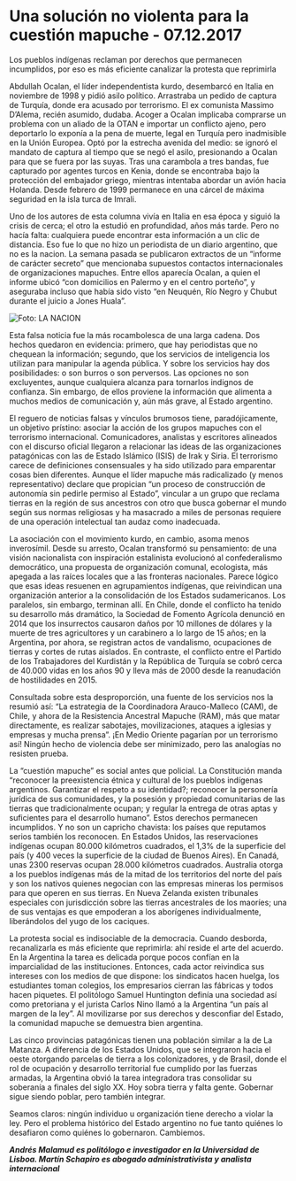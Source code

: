 # Una solución no violenta para la cuestión mapuche - 07.12.2017

Los pueblos indígenas reclaman por derechos que permanecen incumplidos, por eso es más eficiente canalizar la protesta que reprimirla

Abdullah Ocalan, el líder independentista kurdo, desembarcó en Italia en noviembre de 1998 y pidió asilo político. Arrastraba un pedido de captura de Turquía, donde era acusado por terrorismo. El ex comunista Massimo D’Alema, recién asumido, dudaba. Acoger a Ocalan implicaba comprarse un problema con un aliado de la OTAN e importar un conflicto ajeno, pero deportarlo lo exponía a la pena de muerte, legal en Turquía pero inadmisible en la Unión Europea. Optó por la estrecha avenida del medio: se ignoró el mandato de captura al tiempo que se negó el asilo, presionando a Ocalan para que se fuera por las suyas. Tras una carambola a tres bandas, fue capturado por agentes turcos en Kenia, donde se encontraba bajo la protección del embajador griego, mientras intentaba abordar un avión hacia Holanda. Desde febrero de 1999 permanece en una cárcel de máxima seguridad en la isla turca de Imrali.

Uno de los autores de esta columna vivía en Italia en esa época y siguió la crisis de cerca; el otro la estudió en profundidad, años más tarde. Pero no hacía falta: cualquiera puede encontrar esta información a un clic de distancia. Eso fue lo que no hizo un periodista de un diario argentino, que no es la nacion. La semana pasada se publicaron extractos de un “informe de carácter secreto” que mencionaba supuestos contactos internacionales de organizaciones mapuches. Entre ellos aparecía Ocalan, a quien el informe ubicó “con domicilios en Palermo y en el centro porteño”, y aseguraba incluso que había sido visto “en Neuquén, Río Negro y Chubut durante el juicio a Jones Huala”.

![Foto: LA NACION]

Esta falsa noticia fue la más rocambolesca de una larga cadena. Dos hechos quedaron en evidencia: primero, que hay periodistas que no chequean la información; segundo, que los servicios de inteligencia los utilizan para manipular la agenda pública. Y sobre los servicios hay dos posibilidades: o son burros o son perversos. Las opciones no son excluyentes, aunque cualquiera alcanza para tornarlos indignos de confianza. Sin embargo, de ellos proviene la información que alimenta a muchos medios de comunicación y, aún más grave, al Estado argentino.

El reguero de noticias falsas y vínculos brumosos tiene, paradójicamente, un objetivo prístino: asociar la acción de los grupos mapuches con el terrorismo internacional. Comunicadores, analistas y escritores alineados con el discurso oficial llegaron a relacionar las ideas de las organizaciones patagónicas con las de Estado Islámico (ISIS) de Irak y Siria. El terrorismo carece de definiciones consensuales y ha sido utilizado para emparentar cosas bien diferentes. Aunque el líder mapuche más radicalizado (y menos representativo) declare que propician “un proceso de construcción de autonomía sin pedirle permiso al Estado”, vincular a un grupo que reclama tierras en la región de sus ancestros con otro que busca gobernar el mundo según sus normas religiosas y ha masacrado a miles de personas requiere de una operación intelectual tan audaz como inadecuada.

La asociación con el movimiento kurdo, en cambio, asoma menos inverosímil. Desde su arresto, Ocalan transformó su pensamiento: de una visión nacionalista con inspiración estalinista evolucionó al confederalismo democrático, una propuesta de organización comunal, ecologista, más apegada a las raíces locales que a las fronteras nacionales. Parece lógico que esas ideas resuenen en agrupamientos indígenas, que reivindican una organización anterior a la consolidación de los Estados sudamericanos. Los paralelos, sin embargo, terminan allí. En Chile, donde el conflicto ha tenido su desarrollo más dramático, la Sociedad de Fomento Agrícola denunció en 2014 que los insurrectos causaron daños por 10 millones de dólares y la muerte de tres agricultores y un carabinero a lo largo de 15 años; en la Argentina, por ahora, se registran actos de vandalismo, ocupaciones de tierras y cortes de rutas aislados. En contraste, el conflicto entre el Partido de los Trabajadores del Kurdistán y la República de Turquía se cobró cerca de 40.000 vidas en los años 90 y lleva más de 2000 desde la reanudación de hostilidades en 2015.

Consultada sobre esta desproporción, una fuente de los servicios nos la resumió así: “La estrategia de la Coordinadora Arauco-Malleco (CAM), de Chile, y ahora de la Resistencia Ancestral Mapuche (RAM), más que matar directamente, es realizar sabotajes, movilizaciones, ataques a iglesias y empresas y mucha prensa”. ¡En Medio Oriente pagarían por un terrorismo así! Ningún hecho de violencia debe ser minimizado, pero las analogías no resisten prueba.

La “cuestión mapuche” es social antes que policial. La Constitución manda “reconocer la preexistencia étnica y cultural de los pueblos indígenas argentinos. Garantizar el respeto a su identidad?; reconocer la personería jurídica de sus comunidades, y la posesión y propiedad comunitarias de las tierras que tradicionalmente ocupan; y regular la entrega de otras aptas y suficientes para el desarrollo humano”. Estos derechos permanecen incumplidos. Y no son un capricho chavista: los países que reputamos serios también los reconocen. En Estados Unidos, las reservaciones indígenas ocupan 80.000 kilómetros cuadrados, el 1,3% de la superficie del país (y 400 veces la superficie de la ciudad de Buenos Aires). En Canadá, unas 2300 reservas ocupan 28.000 kilómetros cuadrados. Australia otorga a los pueblos indígenas más de la mitad de los territorios del norte del país y son los nativos quienes negocian con las empresas mineras los permisos para que operen en sus tierras. En Nueva Zelanda existen tribunales especiales con jurisdicción sobre las tierras ancestrales de los maoríes; una de sus ventajas es que empoderan a los aborígenes individualmente, liberándolos del yugo de los caciques.

La protesta social es indisociable de la democracia. Cuando desborda, recanalizarla es más eficiente que reprimirla: ahí reside el arte del acuerdo. En la Argentina la tarea es delicada porque pocos confían en la imparcialidad de las instituciones. Entonces, cada actor reivindica sus intereses con los medios de que dispone: los sindicatos hacen huelga, los estudiantes toman colegios, los empresarios cierran las fábricas y todos hacen piquetes. El politólogo Samuel Huntington definía una sociedad así como pretoriana y el jurista Carlos Nino llamó a la Argentina “un país al margen de la ley”. Al movilizarse por sus derechos y desconfiar del Estado, la comunidad mapuche se demuestra bien argentina.

Las cinco provincias patagónicas tienen una población similar a la de La Matanza. A diferencia de los Estados Unidos, que se integraron hacia el oeste otorgando parcelas de tierra a los colonizadores, y de Brasil, donde el rol de ocupación y desarrollo territorial fue cumplido por las fuerzas armadas, la Argentina obvió la tarea integradora tras consolidar su soberanía a finales del siglo XX. Hoy sobra tierra y falta gente. Gobernar sigue siendo poblar, pero también integrar.

Seamos claros: ningún individuo u organización tiene derecho a violar la ley. Pero el problema histórico del Estado argentino no fue tanto quiénes lo desafiaron como quiénes lo gobernaron. Cambiemos.

***Andrés Malamud es politólogo e investigador en la Universidad de Lisboa. Martín Schapiro es abogado administrativista y analista internacional***

  [Foto: LA NACION]: http://bucket2.glanacion.com/anexos/fotos/77/conflicto-mapuche-2585177w280.jpg
